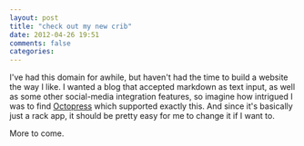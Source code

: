 ```yaml
---
layout: post
title: "check out my new crib"
date: 2012-04-26 19:51
comments: false
categories: 
---
```

I've had this domain for awhile, but haven't had the time to build a website the way I like.  I wanted a blog that accepted markdown as text input, as well as some other social-media integration features, so imagine how intrigued I was to find [Octopress](https://github.com/imathis/octopress) which supported exactly this.  And since it's basically just a rack app, it should be pretty easy for me to change it if I want to.

More to come.